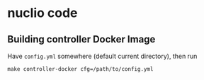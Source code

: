 # nuclio code


## Building controller Docker Image

Have `config.yml` somewhere (default current directory), then run
    
    make controller-docker cfg=/path/to/config.yml
